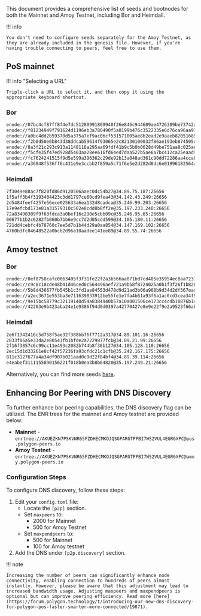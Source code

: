 
This document provides a comprehensive list of seeds and bootnodes for both the Mainnet and Amoy Testnet, including Bor and Heimdall.


!!! info
    
    You don't need to configure seeds separately for the Amoy Testnet, as they are already included in the genesis file. However, if you're having trouble connecting to peers, feel free to use them.

## PoS mainnet

!!! info "Selecting a URL"

    Triple-click a URL to select it, and then copy it using the appropriate keyboard shortcut.

### Bor

```bash
enode://07bc4cf87ff8f4e7dc51280991809940f26e846c944609ae4726309be73742a830040cd783989f6941e1b41c02405834bc6365059403a59ca9255ac695156235@34.89.75.187:30303
enode://f81234949f791624d1196eb3a780490f5a8199b476c3522335e6d76ca96aa9155ad21c308864b1e22ab9a53136b486520b33515310f8f18485ab471826ae9ded@34.142.43.249:30303
enode://a0bc4dd2b59370d5a375a7ef9ac06cf531571005ae8b2ead2e9aaeb8205168919b169451fb0ef7061e0d80592e6ed0720f559bd1be1c4efb6e6c4381f1bdb986@35.246.99.203:30303
enode://f2b0d50e0b843d38ddcab59614f93065e2c82130100032f86ae193eb874505de12fcaf12502dfd88e339b817c0b374fa4b4f7c4d5a4d1aa04f29c503d95e0228@35.197.233.240:30303
enode://8a3f21c293c913a1148116a295aa69fdf41b9c5b0b0628d49be751aa8c025ae2ec1973d6d84cea8e2aba5541b5d76219dfaae41a124d42d0f56d4e1af50b74f8@35.246.95.65:30303
enode://f5cfe35f47ed928d5403aa28ee616fd64ed7daa527b5ae6a7bc412ca25eaad9b6bf2f776144fd9f8e7e9c80b5360a9c03b67f1d47ea88767def7d391cc7e0cd1@34.105.180.11:30303
enode://fc7624241515f9d5e599a396362c29de92b13a048ad361c90dd72286aa4cca835ba65e140a46ace70cc4dcb18472a476963750b3b69d958c5f546d48675880a8@34.147.169.102:30303
enode://a36848f536ff6c431e9e3ccbb2f859a5c71f6e5e2d282d8dc6e0199618256444c5032f4cbf7e8579da9fa4d30251b7a55a2d6d3711516112e8dced057c8596c6@34.89.55.74:30303
```

### Heimdall

```bash
7f3049e88ac7f820fd86d9120506aaec0dc54b27@34.89.75.187:26656
1f5aff3b4f3193404423c3dd1797ce60cd9fea43@34.142.43.249:26656
2d5484feef4257e56ece025633a6ea132d8cadca@35.246.99.203:26656
17e9efcbd173e81a31579310c502e8cdd8b8ff2e@35.197.233.240:26656
72a83490309f9f63fdca3a0bef16c290e5cbb09c@35.246.95.65:26656
00677b1b2c6282fb060b7bb6e9cc7d2d05cdd599@34.105.180.11:26656
721dd4cebfc4b78760c7ee5d7b1b44d29a0aa854@34.147.169.102:26656
4760b3fc04648522a0bcb2d96a10aadee141ee89@34.89.55.74:26656
```

## Amoy testnet

### Bor

```bash
enode://0ef8758cafc0063405f3f31fe22f2a3b566aa871bd7cd405e35954ec8aa7237c21e1ccc1f65f1b6099ab36db029362bc2fecf001a771b3d9803bbf1968508cef@35.197.249.21:30303
enode://c9c8c18cde48b41d46ced0c564496aef721a9b58f8724025a0b1f3f26f1b826f31786f890f8f8781e18b16dbb3c7bff805c7304d1273ac11630ed25a3f0dc41c@34.89.39.114:30303
enode://5b8d436677fb545b1c3fd1ae84553d478d9d21ad3b06a908b9d34d2df367ead5bb8823d84a370e26bdde8896ba8a870e21ba3a6dce19c0ded086296df5f04f15@35.242.167.175:30303
enode://a2ec3671e553ba3e711639033912be55fe1e7fa4b61a93f6a1ac0cd3cea34f9d7eec1d718e04049531cf5dd7efc1ac677df1cf0e1f24f5e677706d7bcb3917de@34.105.128.110:30303
enode://9e15bc58779c32119140d54a8384940b57a10a001506ce173cc4cdb10876b14a2ac9ae91f9389caf9fd385c3b72825f8bbbe937e7e57b1f032561703e900da59@34.89.21.99:30303
enode://42203e9b423aba24e1e9386f94d0d0397a42770427e8e9e22f9e2a9523f66abb13b1f5a6addee68ad5986f94a8f6de626f5829492599a2f9484f98e86e26149d@34.89.101.16:30303
```

### Heimdall

```bash
2e6f1342416c5d758f5ae32f388bb76f7712a317@34.89.101.16:26656
2833f06a5e33da2e80541fb1bfde2a7229877fcb@34.89.21.99:26656
2f16f3857c6c99cc11e493c2082b744b8f36b127@34.105.128.110:26656
2ec15d1d33261e8cf42f57236fa93cfdc21c1cfb@35.242.167.175:26656
811c3127677a4a34df907b021aad0c9d22f84bf4@34.89.39.114:26656
e4eabef3111155890156221f018b0ea3b8b64820@35.197.249.21:26656
```

Alternatively, you can find more seeds [here](https://docs.stakepool.dev.br/polygon/live-peers).

## Enhancing Bor Peering with DNS Discovery

To further enhance bor peering capabilities, the DNS discovery flag can be utilized. The ENR trees for the mainnet and Amoy testnet are provided below:

* **Mainnet** - `enrtree://AKUEZKN7PSKVNR65FZDHECMKOJQSGPARGTPPBI7WS2VUL4EGR6XPC@pos.polygon-peers.io`
* **Amoy Testnet** - `enrtree://AKUEZKN7PSKVNR65FZDHECMKOJQSGPARGTPPBI7WS2VUL4EGR6XPC@amoy.polygon-peers.io`

### Configuration Steps

To configure DNS discovery, follow these steps:

1. Edit your `config.toml` file:
   * Locate the `[p2p]` section.
   * Set `maxpeers` to:
       * 2000 for Mainnet
       * 500 for Amoy Testnet
   * Set `maxpendpeers` to:
       * 500 for Mainnet
       * 100 for Amoy testnet
2. Add the DNS under `[p2p.discovery]` section.

!!! note

    Increasing the number of peers can significantly enhance node connectivity, enabling connection to hundreds of peers almost instantly. However, please be aware that this adjustment may lead to increased bandwidth usage. Adjusting maxpeers and maxpendpeers is optional but can improve peering efficiency. Read more [here](https://forum.polygon.technology/t/introducing-our-new-dns-discovery-for-polygon-pos-faster-smarter-more-connected/19871).
